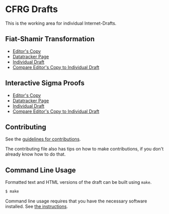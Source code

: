 <!-- regenerate: on (set to off if you edit this file) -->

# CFRG Drafts

This is the working area for individual Internet-Drafts.

## Fiat-Shamir Transformation

* [Editor's Copy](https://mmaker.github.io/draft-zkproof-sigma-protocols/#go.draft-irtf-cfrg-fiat-shamir.html)
* [Datatracker Page](https://datatracker.ietf.org/doc/draft-irtf-cfrg-fiat-shamir)
* [Individual Draft](https://datatracker.ietf.org/doc/html/draft-irtf-cfrg-fiat-shamir)
* [Compare Editor's Copy to Individual Draft](https://mmaker.github.io/draft-zkproof-sigma-protocols/#go.draft-irtf-cfrg-fiat-shamir.diff)

## Interactive Sigma Proofs

* [Editor's Copy](https://mmaker.github.io/draft-zkproof-sigma-protocols/#go.draft-irtf-cfrg-sigma-protocols.html)
* [Datatracker Page](https://datatracker.ietf.org/doc/draft-irtf-cfrg-sigma-protocols)
* [Individual Draft](https://datatracker.ietf.org/doc/html/draft-irtf-cfrg-sigma-protocols)
* [Compare Editor's Copy to Individual Draft](https://mmaker.github.io/draft-zkproof-sigma-protocols/#go.draft-irtf-cfrg-sigma-protocols.diff)


## Contributing

See the
[guidelines for contributions](https://github.com/mmaker/draft-zkproof-sigma-protocols/blob/main/CONTRIBUTING.md).

The contributing file also has tips on how to make contributions, if you
don't already know how to do that.

## Command Line Usage

Formatted text and HTML versions of the draft can be built using `make`.

```sh
$ make
```

Command line usage requires that you have the necessary software installed.  See
[the instructions](https://github.com/martinthomson/i-d-template/blob/main/doc/SETUP.md).

